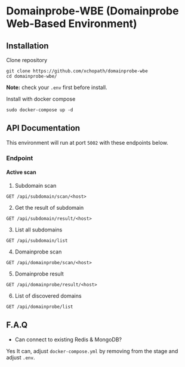 # Domainprobe-WBE (Domainprobe Web-Based Environment)

## Installation

Clone repository
```
git clone https://github.com/xchopath/domainprobe-wbe
cd domainprobe-wbe/
```

**Note:** check your `.env` first before install.

Install with docker compose
```
sudo docker-compose up -d
```

## API Documentation

This environment will run at port `5002` with these endpoints below.

### Endpoint

#### Active scan

1. Subdomain scan
```
GET /api/subdomain/scan/<host>
```

2. Get the result of subdomain
```
GET /api/subdomain/result/<host>
```

3. List all subdomains
```
GET /api/subdomain/list
```

4. Domainprobe scan
```
GET /api/domainprobe/scan/<host>
```

5. Domainprobe result
```
GET /api/domainprobe/result/<host>
```

6. List of discovered domains 
```
GET /api/domainprobe/list
```

## F.A.Q

- Can connect to existing Redis & MongoDB?

Yes It can, adjust `docker-compose.yml` by removing from the stage and adjust `.env`.